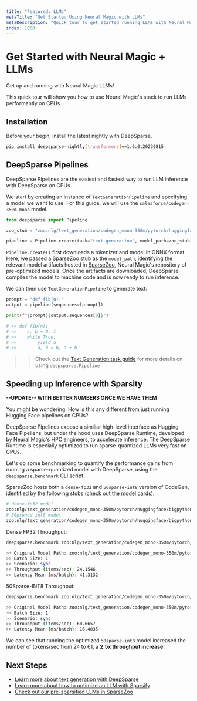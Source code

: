 ```yaml
---
title: "Featured: LLMs"
metaTitle: "Get Started Using Neural Magic with LLMs"
metaDescription: "Quick tour to get started running LLMs with Neural Magic"
index: 1000
---
```


# **Get Started with Neural Magic + LLMs**

Get up and running with Neural Magic LLMs! 

This quick tour will show you how to use Neural Magic's stack to run LLMs performantly on CPUs.

## **Installation**

Before your begin, install the latest nightly with DeepSparse.

```bash
pip install deepsparse-nightly[transformers]==1.6.0.20230815
```

## **DeepSparse Pipelines**

DeepSparse Pipelines are the easiest and fastest way to run LLM inference with DeepSparse on CPUs.

We start by creating an instance of `TextGenerationPipeline` and specifying a model we want to use. For this guide, we will use the `salesforce/codegen-350m-mono` model.

```python
from deepsparse import Pipeline

zoo_stub = "zoo:nlg/text_generation/codegen_mono-350m/pytorch/huggingface/bigpython_bigquery_thepile/pruned50_quant-none"

pipeline = Pipeline.create(task="text-generation", model_path=zoo_stub)
```

`Pipeline.create()` first downloads a tokenizer and model in ONNX format. Here, we passed a SparseZoo stub as the `model_path`, identifying the relevant model artifacts hosted in [SparseZoo](zoo:nlg/text_generation/codegen_mono-350m/pytorch/huggingface/bigpython_bigquery_thepile/pruned50_quant-none), Neural Magic's repository of pre-optimized models. Once the artifacts are downloaded, DeepSparse compiles the model to machine code and is now ready to run inference.

We can then use `TextGenerationPipeline` to generate text:
```python
prompt = "def fib(n):"
output = pipeline(sequences=[prompt])

print(f"{prompt}{output.sequences[0]}")

# >> def fib(n):
# >>    a, b = 0, 1
# >>    while True:
# >>        yield a
# >>        a, b = b, a + b
```

>> Check out the [Text Generation task guide](tasks/text-generation/inference.md) for more details on using `deepsparse.Pipeline`

## **Speeding up Inference with Sparsity**

**--UPDATE-- WITH BETTER NUMBERS ONCE WE HAVE THEM**

You might be wondering: How is this any different from just running Hugging Face pipelines on CPUs?

DeepSparse Pipelines expose a similiar high-level interface as Hugging Face Pipeliens, but under the hood uses DeepSparse Runtime, developed by Neural Magic's HPC engineers, to accelerate inference. The DeepSparse Runtime is especially optimized to run sparse-quantized LLMs very fast on CPUs.

Let's do some benchmarking to quantify the performance gains from running a sparse-quantized model with DeepSparse, using the `deepsparse.benchmark` CLI script. 

SparseZoo hosts both a `dense-fp32` and `50sparse-int8` version of CodeGen, identified by the following stubs ([check out the model cards](https://sparsezoo.neuralmagic.com/?useCase=text_generation&datasets=bigpython_bigquery_thepile&architectures=codegen_mono&subArchitectures=350m&ungrouped=true&sort=null)):

```bash
# dense-fp32 model
zoo:nlg/text_generation/codegen_mono-350m/pytorch/huggingface/bigpython_bigquery_thepile/base-none
# 50pruned-int8 model
zoo:nlg/text_generation/codegen_mono-350m/pytorch/huggingface/bigpython_bigquery_thepile/pruned50_quant-none
```

Dense FP32 Throughput:
```bash
deepsparse.benchmark zoo:nlg/text_generation/codegen_mono-350m/pytorch/huggingface/bigpython_bigquery_thepile/base-none

>> Original Model Path: zoo:nlg/text_generation/codegen_mono-350m/pytorch/huggingface/bigpython_bigquery_thepile/base-none
>> Batch Size: 1
>> Scenario: sync
>> Throughput (items/sec): 24.1546
>> Latency Mean (ms/batch): 41.3132
```

50Sparse-INT8 Throughput:
```bash
deepsparse.benchmark zoo:nlg/text_generation/codegen_mono-350m/pytorch/huggingface/bigpython_bigquery_thepile/pruned50_quant-none

>> Original Model Path: zoo:nlg/text_generation/codegen_mono-350m/pytorch/huggingface/bigpython_bigquery_thepile/pruned50_quant-none
>> Batch Size: 1
>> Scenario: sync
>> Throughput (items/sec): 60.6657
>> Latency Mean (ms/batch): 16.4035
```

We can see that running the optimized `50sparse-int8` model increased the number of tokens/sec from 24 to 61, a **2.5x throughput increase**!

## **Next Steps**

- [Learn more about text generation with DeepSparse](../tasks/text-generation/inference.md)
- [Learn more about how to optimize an LLM with Sparsify](../tasks/text-generation/optimization.md)
- [Check out our pre-sparsified LLMs in SparseZoo](https://sparsezoo.neuralmagic.com/?useCase=text_generation)
